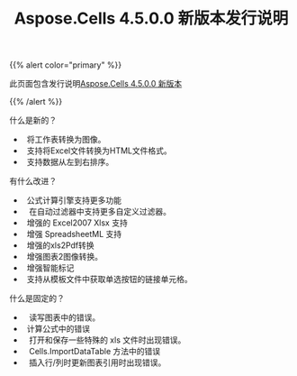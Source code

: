 ﻿---
title: Aspose.Cells 4.5.0.0 新版本发行说明
type: docs
weight: 20
url: /zh/net/aspose-cells-4-5-0-0-new-release-release-notes/
---
{{% alert color="primary" %}} 

此页面包含发行说明[Aspose.Cells 4.5.0.0 新版本](https://downloads.aspose.com/cells/net/new-releases/aspose.cells-4.5.0.0-new-release/)

{{% /alert %}} 

什么是新的？



- ` `将工作表转换为图像。
- ` `支持将Excel文件转换为HTML文件格式。
- ` `支持数据从左到右排序。



有什么改进？



- ` `公式计算引擎支持更多功能
- ` ` 在自动过滤器中支持更多自定义过滤器。
- ` `增强的 Excel2007 Xlsx 支持
- ` `增强 SpreadsheetML 支持
- ` `增强的xls2Pdf转换
- ` `增强图表2图像转换。
- ` `增强智能标记
- ` `支持从模板文件中获取单选按钮的链接单元格。



什么是固定的？



- ` ` 读写图表中的错误。
- ` `计算公式中的错误
- ` ` 打开和保存一些特殊的 xls 文件时出现错误。
- ` ` Cells.ImportDataTable 方法中的错误
- ` ` 插入行/列时更新图表引用时出现错误。
